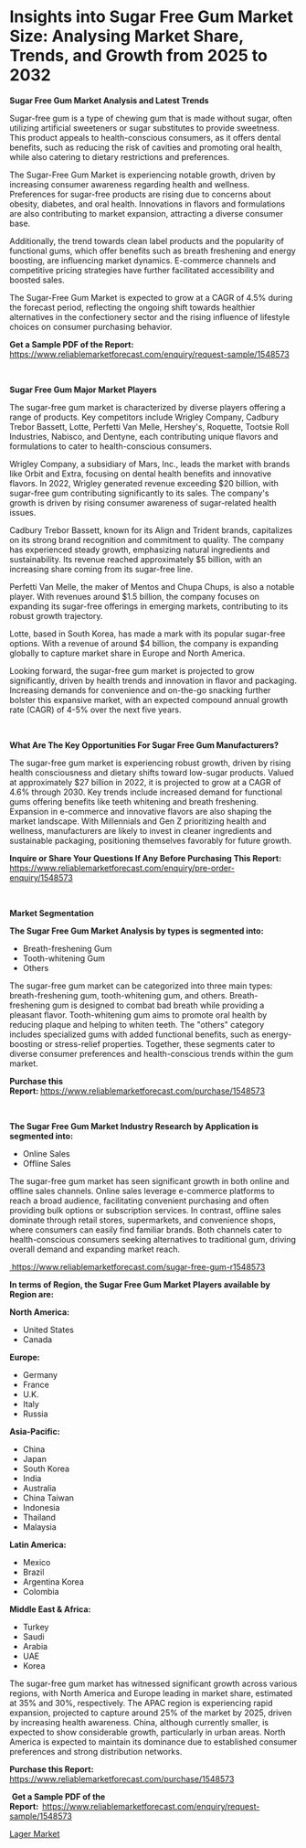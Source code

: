 <p><h1>Insights into Sugar Free Gum Market Size: Analysing Market Share, Trends, and Growth from 2025 to 2032</h1></p><p><strong>Sugar Free Gum Market Analysis and Latest Trends</strong></p>
<p><p>Sugar-free gum is a type of chewing gum that is made without sugar, often utilizing artificial sweeteners or sugar substitutes to provide sweetness. This product appeals to health-conscious consumers, as it offers dental benefits, such as reducing the risk of cavities and promoting oral health, while also catering to dietary restrictions and preferences.</p><p>The Sugar-Free Gum Market is experiencing notable growth, driven by increasing consumer awareness regarding health and wellness. Preferences for sugar-free products are rising due to concerns about obesity, diabetes, and oral health. Innovations in flavors and formulations are also contributing to market expansion, attracting a diverse consumer base.</p><p>Additionally, the trend towards clean label products and the popularity of functional gums, which offer benefits such as breath freshening and energy boosting, are influencing market dynamics. E-commerce channels and competitive pricing strategies have further facilitated accessibility and boosted sales.</p><p>The Sugar-Free Gum Market is expected to grow at a CAGR of 4.5% during the forecast period, reflecting the ongoing shift towards healthier alternatives in the confectionery sector and the rising influence of lifestyle choices on consumer purchasing behavior.</p></p>
<p><strong>Get a Sample PDF of the Report:&nbsp;</strong> <a href="https://www.reliablemarketforecast.com/enquiry/request-sample/1548573?utm_campaign=2452&utm_medium=2&utm_source=Github&utm_content=ia&utm_term=07042025&utm_id=sugar-free-gum">https://www.reliablemarketforecast.com/enquiry/request-sample/1548573</a></p>
<p>&nbsp;</p>
<p><strong>Sugar Free Gum Major Market Players</strong></p>
<p><p>The sugar-free gum market is characterized by diverse players offering a range of products. Key competitors include Wrigley Company, Cadbury Trebor Bassett, Lotte, Perfetti Van Melle, Hershey's, Roquette, Tootsie Roll Industries, Nabisco, and Dentyne, each contributing unique flavors and formulations to cater to health-conscious consumers.</p><p>Wrigley Company, a subsidiary of Mars, Inc., leads the market with brands like Orbit and Extra, focusing on dental health benefits and innovative flavors. In 2022, Wrigley generated revenue exceeding $20 billion, with sugar-free gum contributing significantly to its sales. The company's growth is driven by rising consumer awareness of sugar-related health issues.</p><p>Cadbury Trebor Bassett, known for its Align and Trident brands, capitalizes on its strong brand recognition and commitment to quality. The company has experienced steady growth, emphasizing natural ingredients and sustainability. Its revenue reached approximately $5 billion, with an increasing share coming from its sugar-free line.</p><p>Perfetti Van Melle, the maker of Mentos and Chupa Chups, is also a notable player. With revenues around $1.5 billion, the company focuses on expanding its sugar-free offerings in emerging markets, contributing to its robust growth trajectory.</p><p>Lotte, based in South Korea, has made a mark with its popular sugar-free options. With a revenue of around $4 billion, the company is expanding globally to capture market share in Europe and North America.</p><p>Looking forward, the sugar-free gum market is projected to grow significantly, driven by health trends and innovation in flavor and packaging. Increasing demands for convenience and on-the-go snacking further bolster this expansive market, with an expected compound annual growth rate (CAGR) of 4-5% over the next five years.</p></p>
<p>&nbsp;</p>
<p><strong>What Are The Key Opportunities For Sugar Free Gum Manufacturers?</strong></p>
<p><p>The sugar-free gum market is experiencing robust growth, driven by rising health consciousness and dietary shifts toward low-sugar products. Valued at approximately $27 billion in 2022, it is projected to grow at a CAGR of 4.6% through 2030. Key trends include increased demand for functional gums offering benefits like teeth whitening and breath freshening. Expansion in e-commerce and innovative flavors are also shaping the market landscape. With Millennials and Gen Z prioritizing health and wellness, manufacturers are likely to invest in cleaner ingredients and sustainable packaging, positioning themselves favorably for future growth.</p></p>
<p><strong>Inquire or Share Your Questions If Any Before Purchasing This Report:</strong> <a href="https://www.reliablemarketforecast.com/enquiry/pre-order-enquiry/1548573?utm_campaign=2452&utm_medium=2&utm_source=Github&utm_content=ia&utm_term=07042025&utm_id=sugar-free-gum">https://www.reliablemarketforecast.com/enquiry/pre-order-enquiry/1548573</a></p>
<p>&nbsp;</p>
<p><strong>Market Segmentation</strong></p>
<p><strong>The Sugar Free Gum Market Analysis by types is segmented into:</strong></p>
<p><ul><li>Breath-freshening Gum</li><li>Tooth-whitening Gum</li><li>Others</li></ul></p>
<p><p>The sugar-free gum market can be categorized into three main types: breath-freshening gum, tooth-whitening gum, and others. Breath-freshening gum is designed to combat bad breath while providing a pleasant flavor. Tooth-whitening gum aims to promote oral health by reducing plaque and helping to whiten teeth. The "others" category includes specialized gums with added functional benefits, such as energy-boosting or stress-relief properties. Together, these segments cater to diverse consumer preferences and health-conscious trends within the gum market.</p></p>
<p><strong>Purchase this Report:&nbsp;</strong><a href="https://www.reliablemarketforecast.com/purchase/1548573?utm_campaign=2452&utm_medium=2&utm_source=Github&utm_content=ia&utm_term=07042025&utm_id=sugar-free-gum">https://www.reliablemarketforecast.com/purchase/1548573</a></p>
<p>&nbsp;</p>
<p><strong>The Sugar Free Gum Market Industry Research by Application is segmented into:</strong></p>
<p><ul><li>Online Sales</li><li>Offline Sales</li></ul></p>
<p><p>The sugar-free gum market has seen significant growth in both online and offline sales channels. Online sales leverage e-commerce platforms to reach a broad audience, facilitating convenient purchasing and often providing bulk options or subscription services. In contrast, offline sales dominate through retail stores, supermarkets, and convenience shops, where consumers can easily find familiar brands. Both channels cater to health-conscious consumers seeking alternatives to traditional gum, driving overall demand and expanding market reach.</p></p>
<p><a href="https://www.reliablemarketforecast.com/sugar-free-gum-r1548573?utm_campaign=2452&utm_medium=2&utm_source=Github&utm_content=ia&utm_term=07042025&utm_id=sugar-free-gum">&nbsp;https://www.reliablemarketforecast.com/sugar-free-gum-r1548573</a></p>
<p><strong>In terms of Region, the Sugar Free Gum Market Players available by Region are:</strong></p>
<p>
    <p> <strong> North America: </strong>
        <ul>
            <li>United States</li>
            <li>Canada</li>
        </ul>
        </p> 
    <p> <strong> Europe: </strong>
        <ul>
            <li>Germany</li>
            <li>France</li>
            <li>U.K.</li>
            <li>Italy</li>
            <li>Russia</li>
        </ul>
        </p> 
    <p> <strong> Asia-Pacific: </strong>
        <ul>
            <li>China</li>
            <li>Japan</li>
            <li>South Korea</li>
            <li>India</li>
            <li>Australia</li>
            <li>China Taiwan</li>
            <li>Indonesia</li>
            <li>Thailand</li>
            <li>Malaysia</li>
        </ul>
        </p> 
    <p> <strong> Latin America: </strong>
        <ul>
            <li>Mexico</li>
            <li>Brazil</li>
            <li>Argentina Korea</li>
            <li>Colombia</li>
        </ul>
        </p> 
    <p> <strong> Middle East & Africa: </strong>
        <ul>
            <li>Turkey</li>
            <li>Saudi</li>
            <li>Arabia</li>
            <li>UAE</li>
            <li>Korea</li>
        </ul>
    </p>
    </p>
<p><p>The sugar-free gum market has witnessed significant growth across various regions, with North America and Europe leading in market share, estimated at 35% and 30%, respectively. The APAC region is experiencing rapid expansion, projected to capture around 25% of the market by 2025, driven by increasing health awareness. China, although currently smaller, is expected to show considerable growth, particularly in urban areas. North America is expected to maintain its dominance due to established consumer preferences and strong distribution networks.</p></p>
<p><strong>Purchase this Report: </strong><a href="https://www.reliablemarketforecast.com/purchase/1548573?utm_campaign=2452&utm_medium=2&utm_source=Github&utm_content=ia&utm_term=07042025&utm_id=sugar-free-gum">https://www.reliablemarketforecast.com/purchase/1548573</a></p>
<p>&nbsp;<strong>Get a Sample PDF of the Report:&nbsp;&nbsp;</strong><a href="https://www.reliablemarketforecast.com/enquiry/request-sample/1548573?utm_campaign=2452&utm_medium=2&utm_source=Github&utm_content=ia&utm_term=07042025&utm_id=sugar-free-gum">https://www.reliablemarketforecast.com/enquiry/request-sample/1548573</a></p>
<p><strong></strong></p>
<p><p><a href="https://github.com/skerretflossie9297/Market-Research-Report-List-1/blob/main/lager-market.md?utm_campaign=2452&utm_medium=2&utm_source=Github&utm_content=ia&utm_term=07042025&utm_id=sugar-free-gum">Lager Market</a></p></p>